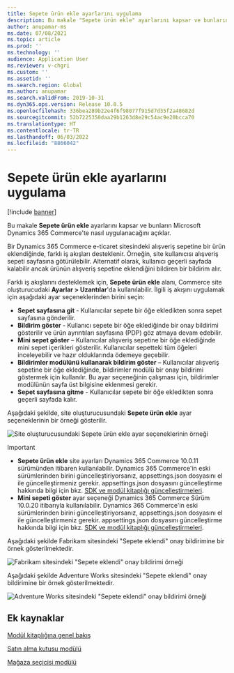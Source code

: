 ```yaml
---
title: Sepete ürün ekle ayarlarını uygulama
description: Bu makale "Sepete ürün ekle" ayarlarını kapsar ve bunların Microsoft Dynamics 365 Commerce'te nasıl uygulanacağını açıklar.
author: anupamar-ms
ms.date: 07/08/2021
ms.topic: article
ms.prod: ''
ms.technology: ''
audience: Application User
ms.reviewer: v-chgri
ms.custom: ''
ms.assetid: ''
ms.search.region: Global
ms.author: anupamar
ms.search.validFrom: 2019-10-31
ms.dyn365.ops.version: Release 10.0.5
ms.openlocfilehash: 336bea289b22e4f6f98077f915d7d35f2a48682d
ms.sourcegitcommit: 52b7225350daa29b1263d8e29c54ac9e20bcca70
ms.translationtype: HT
ms.contentlocale: tr-TR
ms.lasthandoff: 06/03/2022
ms.locfileid: "8866042"
---
```

# <a name="apply-add-product-to-cart-settings"></a>Sepete ürün ekle ayarlarını uygulama

[!include [banner](includes/banner.md)]

Bu makale **Sepete ürün ekle** ayarlarını kapsar ve bunların Microsoft Dynamics 365 Commerce'te nasıl uygulanacağını açıklar.

Bir Dynamics 365 Commerce e-ticaret sitesindeki alışveriş sepetine bir ürün eklendiğinde, farklı iş akışları desteklenir. Örneğin, site kullanıcısı alışveriş sepeti sayfasına götürülebilir. Alternatif olarak, kullanıcı geçerli sayfada kalabilir ancak ürünün alışveriş sepetine eklendiğini bildiren bir bildirim alır.

Farklı iş akışlarını desteklemek için, **Sepete ürün ekle** alanı, Commerce site oluşturucudaki **Ayarlar \> Uzantılar**'da kullanılabilir. İlgili iş akışını uygulamak için aşağıdaki ayar seçeneklerinden birini seçin:

- **Sepet sayfasına git** - Kullanıcılar sepete bir öğe ekledikten sonra sepet sayfasına gönderilir.
- **Bildirim göster** - Kullanıcı sepete bir öğe eklediğinde bir onay bildirimi gösterilir ve ürün ayrıntıları sayfasına (PDP) göz atmaya devam edebilir.
- **Mini sepet göster** – Kullanıcılar alışveriş sepetine bir öğe eklediğinde mini sepet içerikleri gösterilir. Kullanıcılar sepetteki tüm öğeleri inceleyebilir ve hazır olduklarında ödemeye geçebilir.
- **Bildirimler modülünü kullanarak bildirim göster** – Kullanıcılar alışveriş sepetine bir öğe eklediğinde, bildirimler modülü bir onay bildirimi göstermek için kullanılır. Bu ayar seçeneğinin çalışması için, bildirimler modülünün sayfa üst bilgisine eklenmesi gerekir.
- **Sepet sayfasına gitme** - Kullanıcılar sepete bir öğe ekledikten sonra geçerli sayfada kalır.

Aşağıdaki şekilde, site oluşturucusundaki **Sepete ürün ekle** ayar seçeneklerinin bir örneği gösterilir.

![Site oluşturucusundaki Sepete ürün ekle ayar seçeneklerinin örneği](./media/AW_sitesettings.PNG)

> [!IMPORTANT]
> - **Sepete ürün ekle** site ayarları Dynamics 365 Commerce 10.0.11 sürümünden itibaren kullanılabilir. Dynamics 365 Commerce'in eski sürümlerinden birini güncelleştiriyorsanız, appsettings.json dosyasını el ile güncelleştirmeniz gerekir. appsettings.json dosyasını güncelleştirme hakkında bilgi için bkz. [SDK ve modül kitaplığı güncelleştirmeleri](e-commerce-extensibility/sdk-updates.md#update-the-appsettingsjson-file).
> - **Mini sepeti göster** ayar seçeneği Dynamics 365 Commerce Sürüm 10.0.20 itibarıyla kullanılabilir. Dynamics 365 Commerce'in eski sürümlerinden birini güncelleştiriyorsanız, appsettings.json dosyasını el ile güncelleştirmeniz gerekir. appsettings.json dosyasını güncelleştirme hakkında bilgi için bkz. [SDK ve modül kitaplığı güncelleştirmeleri](e-commerce-extensibility/sdk-updates.md#update-the-appsettingsjson-file).

Aşağıdaki şekilde Fabrikam sitesindeki "Sepete eklendi" onay bildirimine bir örnek gösterilmektedir.

![Fabrikam sitesindeki "Sepete eklendi" onay bildirimi örneği](./media/ecommerce-addtocart-notifications.PNG)

Aşağıdaki şekilde Adventure Works sitesindeki "Sepete eklendi" onay bildirimine bir örnek gösterilmektedir.

![Adventure Works sitesindeki "Sepete eklendi" onay bildirimi örneği](./media/AW_minicart.PNG)

## <a name="additional-resources"></a>Ek kaynaklar

[Modül kitaplığına genel bakış](starter-kit-overview.md)

[Satın alma kutusu modülü](add-buy-box.md)

[Mağaza seçicisi modülü](store-selector.md)
